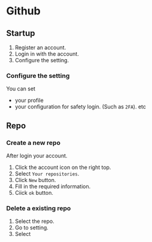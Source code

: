 # Github
## Startup
1. Register an account.
2. Login in with the account.
3. Configure the setting.

### Configure the setting
You can set 
+ your profile
+ your configuration for safety login. (Such as `2FA`).
etc

## Repo
### Create a new repo
After login your account.

1. Click the account icon on the right top.
2. Select `Your repositories`.
3. Click `New` button.
4. Fill in the required information.
5. Ciick `ok` button.

### Delete a existing repo

1. Select the repo.
2. Go to setting.
3. Select 
